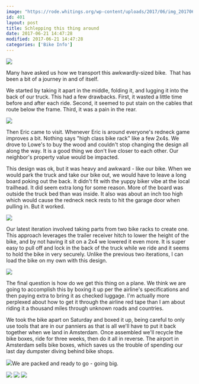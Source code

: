 ```yaml
---
image: "https://rode.whitings.org/wp-content/uploads/2017/06/img_20170621_092429851.jpg/img_20170621_092429851.jpg"
id: 401
layout: post
title: Schlepping this thing around
date: 2017-06-21 14:47:28
modified: 2017-06-21 14:47:28
categories: ['Bike Info']
---
```


[![](https://whitingpt.files.wordpress.com/2017/06/screenshot_20170621-084148.png)](https://whitingpt.files.wordpress.com/2017/06/screenshot_20170621-084148.png)

Many have asked us how we transport this awkwardly-sized bike.  That has been a bit of a journey in and of itself.

We started by taking it apart in the middle, folding it, and lugging it into the back of our truck. This had a few drawbacks. First, it wasted a little time before and after each ride. Second, it seemed to put stain on the cables that route below the frame. Third, it was a pain in the rear.

![](https://whitingpt.files.wordpress.com/2017/06/img_20170211_170504944_hdr.jpg)

Then Eric came to visit. Whenever Eric is around everyone's redneck game improves a bit. Nothing says "high class bike rack" like a few 2x4s. We drove to Lowe's to buy the wood and couldn't stop changing the design all along the way. It is a good thing we don't live closer to each other. Our neighbor's property value would be impacted.

This design was ok, but it was heavy and awkward - like our bike. When we would park the truck and take our bike out, we would have to leave a long board poking out the back. It didn't fit with the yuppy biker vibe at the local trailhead. It did seem extra long for some reason. More of the board was outside the truck bed than was inside. It also was about an inch too high which would cause the redneck neck rests to hit the garage door when pulling in. But it worked.

[![](https://whitingpt.files.wordpress.com/2017/06/img_20170218_1612158241.jpg)](https://whitingpt.files.wordpress.com/2017/06/img_20170218_1612158241.jpg)

Our latest iteration involved taking parts from two bike racks to create one. This approach leverages the trailer receiver hitch to lower the height of the bike, and by not having it sit on a 2x4 we lowered it even more. It is super easy to pull off and lock in the back of the truck while we ride and it seems to hold the bike in very securely. Unlike the previous two iterations, I can load the bike on my own with this design.

![](https://whitingpt.files.wordpress.com/2017/06/img_20170408_134022926_hdr.jpg)

The final question is how do we get this thing on a plane. We think we are going to accomplish this by boxing it up per the airline's specifications and then paying extra to bring it as checked luggage. I'm actually more perplexed about how to get it through the airline red tape than I am about riding it a thousand miles through unknown roads and countries.

We took the bike apart on Saturday and boxed it up, being careful to only use tools that are in our panniers as that is all we'll have to put it back together when we land in Amsterdam. Once assembled we'll recycle the bike boxes, ride for three weeks, then do it all in reverse. The airport in Amsterdam sells bike boxes, which saves us the trouble of spending our last day dumpster diving behind bike shops.

![](https://whitingpt.files.wordpress.com/2017/06/img_20170621_092429851.jpg)We are packed and ready to go - going big.

<!-- Auto-inserted images -->
![](https://rode.whitings.org/wp-content/uploads/2017/06/img_20170621_092429851.jpg/img_20170621_092429851.jpg)
![](https://rode.whitings.org/wp-content/uploads/2017/06/img_20170621_093648709.jpg/img_20170621_093648709.jpg)
![](https://rode.whitings.org/wp-content/uploads/2017/08/20170621_093648709.jpg/20170621_093648709.jpg)
